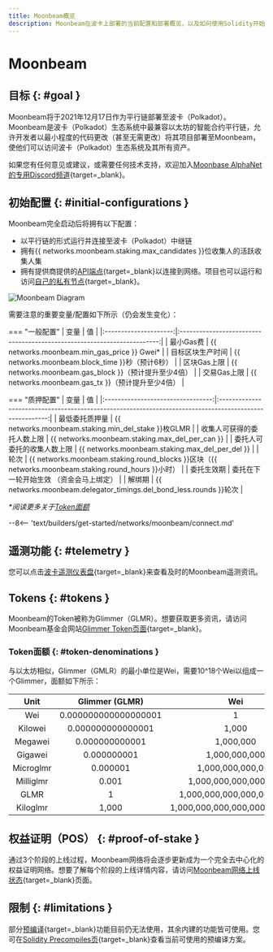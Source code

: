 ```yaml
---
title: Moonbeam概览
description: Moonbeam在波卡上部署的当前配置和部署概览，以及如何使用Solidity开始在Moonbeam上部署。
---
```


# Moonbeam

## 目标 {: #goal }

Moonbeam将于2021年12月17日作为平行链部署至波卡（Polkadot）。Moonbeam是波卡（Polkadot）生态系统中最兼容以太坊的智能合约平行链，允许开发者以最小程度的代码更改（甚至无需更改）将其项目部署至Moonbeam，使他们可以访问波卡（Polkadot）生态系统及其所有资产。

如果您有任何意见或建议，或需要任何技术支持，欢迎加入[Moonbase AlphaNet的专用Discord频道](https://discord.gg/PfpUATX){target=_blank}。

## 初始配置 {: #initial-configurations }  

Moonbeam完全启动后将拥有以下配置：

- 以平行链的形式运行并连接至波卡（Polkadot）中继链
- 拥有{{ networks.moonbeam.staking.max_candidates }}位收集人的活跃收集人集
- 拥有提供商提供的[API端点](/builders/get-started/endpoints/){target=_blank}以连接到网络。项目也可以运行和访问[自己的私有节点](/node-operators/networks/run-a-node/){target=_blank}。

![Moonbeam Diagram](/images/learn/platform/networks/moonbeam-diagram.png)

需要注意的重要变量/配置如下所示（仍会发生变化）：

=== "一般配置"
    |       变量        |                                  值                                  |
    |:---------------------:|:-----------------------------------------------------------------------:|
    |   最小Gas费   |               {{ networks.moonbeam.min_gas_price }} Gwei*               |
    |   目标区块生产时间   |  {{ networks.moonbeam.block_time }}秒（预计6秒）  |
    |    区块Gas上限    | {{ networks.moonbeam.gas_block }}（预计提升至少4倍） |
    | 交易Gas上限 |  {{ networks.moonbeam.gas_tx }}（预计提升至少4倍）   |

=== "质押配置"
    |             变量              |                                                  值                                                  |
    |:---------------------------------:|:-------------------------------------------------------------------------------------------------------:|
    |     最低委托质押量      |                          {{ networks.moonbeam.staking.min_del_stake }}枚GLMR                             |
    | 收集人可获得的委托人数上限 |                             {{ networks.moonbeam.staking.max_del_per_can }}                             |
    | 委托人可委托的收集人数上限   |                             {{ networks.moonbeam.staking.max_del_per_del }}                             |
    |               轮次               | {{ networks.moonbeam.staking.round_blocks }}区块（{{ networks.moonbeam.staking.round_hours }}小时） |
    |           委托生效期           |   委托在下一轮开始生效 （资金会马上绑定）  |
    |           解绑期           |   {{ networks.moonbeam.delegator_timings.del_bond_less.rounds }}轮次  |

_*阅读更多关于[Token面额](#token-denominations)_

--8<-- 'text/builders/get-started/networks/moonbeam/connect.md'

## 遥测功能 {: #telemetry }

您可以点击[波卡遥测仪表盘](https://telemetry.polkadot.io/#list/0xfe58ea77779b7abda7da4ec526d14db9b1e9cd40a217c34892af80a9b332b76d){target=_blank}来查看及时的Moonbeam遥测资讯。

## Tokens {: #tokens }

Moonbeam的Token被称为Glimmer（GLMR）。想要获取更多资讯，请访问Moonbeam基金会网站[Glimmer Token页面](https://moonbeam.foundation/glimmer-token/){target=_blank}。

### Token面额 {: #token-denominations }

与以太坊相似，Glimmer（GMLR）的最小单位是Wei，需要10^18个Wei以组成一个Glimmer，面额如下所示：

|   Unit    |    Glimmer (GLMR)    |              Wei              |
|:---------:|:--------------------:|:-----------------------------:|
|    Wei    | 0.000000000000000001 |               1               |
|  Kilowei  |  0.000000000000001   |             1,000             |
|  Megawei  |    0.000000000001    |           1,000,000           |
|  Gigawei  |     0.000000001      |         1,000,000,000         |
| Microglmr |       0.000001       |       1,000,000,000,000       |
| Milliglmr |        0.001         |     1,000,000,000,000,000     |
|   GLMR    |          1           |   1,000,000,000,000,000,000   |
| Kiloglmr  |        1,000         | 1,000,000,000,000,000,000,000 |

## 权益证明（POS） {: #proof-of-stake }

通过3个阶段的上线过程，Moonbeam网络将会逐步更新成为一个完全去中心化的权益证明网络。想要了解每个阶段的上线详情内容，请访问[Moonbeam网络上线状态](https://moonbeam.network/networks/moonbeam/launch/){target=_blank}页面。

## 限制 {: #limitations }

部分[预编译](https://docs.klaytn.com/smart-contract/precompiled-contracts){target=_blank}功能目前仍无法使用，其余内建的功能皆可使用。您可在[Solidity Precompiles页](/builders/pallets-precompiles/precompiles/overview/){target=_blank}查看当前可使用的预编译方案。

